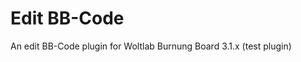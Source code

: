 Edit BB-Code
========================

An edit BB-Code plugin for Woltlab Burnung Board 3.1.x (test plugin)

